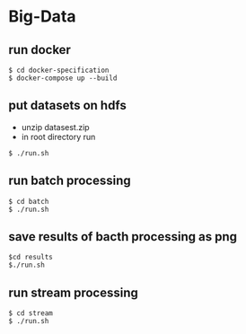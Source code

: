 # Big-Data
## run docker
```
$ cd docker-specification
$ docker-compose up --build
```
## put datasets on hdfs
* unzip datasest.zip 
* in root directory run
```
$ ./run.sh
```
## run batch processing
```
$ cd batch
$ ./run.sh
```
## save results of bacth processing as png
```
$cd results
$./run.sh
```
## run stream processing
```
$ cd stream
$ ./run.sh
```
